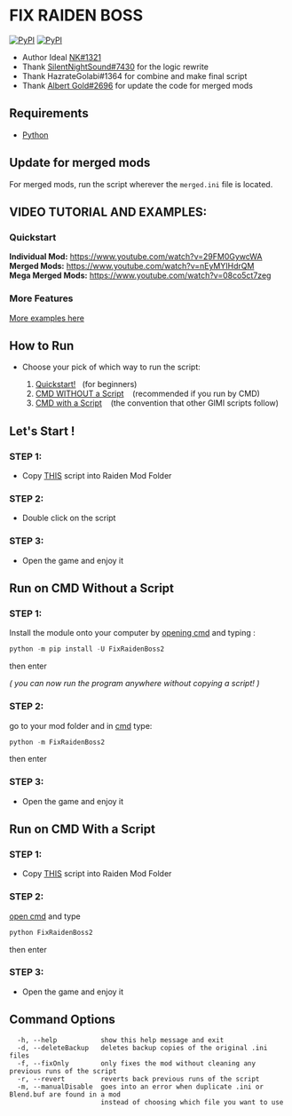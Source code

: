 # FIX RAIDEN BOSS
[![PyPI](https://img.shields.io/pypi/v/FixRaidenBoss2)](https://pypi.org/project/FixRaidenBoss2/)
[![PyPI](https://img.shields.io/pypi/pyversions/FixRaidenBoss2)](https://www.python.org/downloads/)
<a href=""><img alt="" src="https://cdn.discordapp.com/attachments/1030715335910887425/1060179887933104229/raiden.png?width=838&height=417"></a>
- Author Ideal [NK#1321](https://discordapp.com/users/277117247523389450)
- Thank [SilentNightSound#7430](https://github.com/SilentNightSound) for the logic rewrite
- Thank HazrateGolabi#1364 for combine and make final script
- Thank [Albert Gold#2696](https://github.com/Alex-Au1) for update the code for merged mods
## Requirements 
- [Python](https://www.python.org/downloads/)

## Update for merged mods
For merged mods, run the script wherever the `merged.ini` file is located.

## VIDEO TUTORIAL AND EXAMPLES:

### Quickstart
**Individual Mod:** https://www.youtube.com/watch?v=29FM0GywcWA  
**Merged Mods:** https://www.youtube.com/watch?v=nEyMYIHdrQM  
**Mega Merged Mods:** https://www.youtube.com/watch?v=08co5ct7zeg  

### More Features
[More examples here](https://github.com/nhok0169/Fix-Raiden-Boss/tree/nhok0169/Examples)

## How to Run
- Choose your pick of which way to run the script:

  1. [Quickstart!](#lets-start-)  &nbsp;&nbsp;(for beginners)
  2. [CMD WITHOUT a Script](#run-on-cmd-without-a-script) &nbsp;&nbsp; (recommended if you run by CMD)
  3. [CMD with a Script](#run-on-cmd-with-a-script) &nbsp;&nbsp; (the convention that other GIMI scripts follow)

## Let's Start !
### STEP 1:
- Copy [THIS](https://github.com/nhok0169/Fix-Raiden-Boss/blob/nhok0169/Fix-Raiden-Boss%202.0%20(for%20all%20user%20)/src/FixRaidenBoss2/FixRaidenBoss2.py) script into Raiden Mod Folder 
### STEP 2:
- Double click on the script
### STEP 3:
- Open the game and enjoy it

## Run on CMD Without a Script
### STEP 1:
Install the module onto your computer by [opening cmd](https://www.google.com/search?q=how+to+open+cmd+in+a+folder&oq=how+to+open+cmd) and typing :
```python
python -m pip install -U FixRaidenBoss2
```
then enter

*( you can now run the program anywhere without copying a script! )*

### STEP 2:
go to your mod folder and in [cmd](https://www.google.com/search?q=how+to+open+cmd+in+a+folder&oq=how+to+open+cmd) type:
```python
python -m FixRaidenBoss2
```
then enter

### STEP 3:
- Open the game and enjoy it

## Run on CMD With a Script
### STEP 1:
- Copy [THIS](https://github.com/nhok0169/Fix-Raiden-Boss/blob/nhok0169/Fix-Raiden-Boss%202.0%20(for%20all%20user%20)/src/FixRaidenBoss2/FixRaidenBoss2.py) script into Raiden Mod Folder 

### STEP 2:
[open cmd](https://www.google.com/search?q=how+to+open+cmd+in+a+folder&oq=how+to+open+cmd) and type
```python
python FixRaidenBoss2
```
then enter

### STEP 3:
- Open the game and enjoy it

## Command Options
```
  -h, --help           show this help message and exit
  -d, --deleteBackup   deletes backup copies of the original .ini files
  -f, --fixOnly        only fixes the mod without cleaning any previous runs of the script
  -r, --revert         reverts back previous runs of the script
  -m, --manualDisable  goes into an error when duplicate .ini or Blend.buf are found in a mod
                       instead of choosing which file you want to use
```
